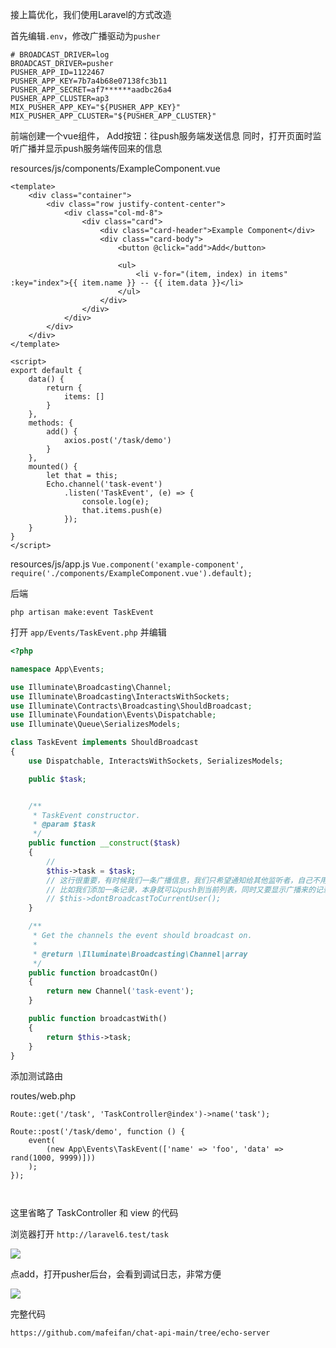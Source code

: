 接上篇优化，我们使用Laravel的方式改造

首先编辑`.env`，修改广播驱动为`pusher`
```
# BROADCAST_DRIVER=log
BROADCAST_DRIVER=pusher
PUSHER_APP_ID=1122467
PUSHER_APP_KEY=7b7a4b68e07138fc3b11
PUSHER_APP_SECRET=af7******aadbc26a4
PUSHER_APP_CLUSTER=ap3
MIX_PUSHER_APP_KEY="${PUSHER_APP_KEY}"
MIX_PUSHER_APP_CLUSTER="${PUSHER_APP_CLUSTER}"
```

前端创建一个vue组件，
Add按钮：往push服务端发送信息
同时，打开页面时监听广播并显示push服务端传回来的信息

resources/js/components/ExampleComponent.vue

```vue
<template>
    <div class="container">
        <div class="row justify-content-center">
            <div class="col-md-8">
                <div class="card">
                    <div class="card-header">Example Component</div>
                    <div class="card-body">
                        <button @click="add">Add</button>

                        <ul>
                            <li v-for="(item, index) in items" :key="index">{{ item.name }} -- {{ item.data }}</li>
                        </ul>
                    </div>
                </div>
            </div>
        </div>
    </div>
</template>

<script>
export default {
    data() {
        return {
            items: []
        }
    },
    methods: {
        add() {
            axios.post('/task/demo')
        }
    },
    mounted() {
        let that = this;
        Echo.channel('task-event')
            .listen('TaskEvent', (e) => {
                console.log(e);
                that.items.push(e)
            });
    }
}
</script>

```

resources/js/app.js
`Vue.component('example-component', require('./components/ExampleComponent.vue').default);`

后端

`php artisan make:event TaskEvent`

打开 `app/Events/TaskEvent.php` 并编辑


```php
<?php

namespace App\Events;

use Illuminate\Broadcasting\Channel;
use Illuminate\Broadcasting\InteractsWithSockets;
use Illuminate\Contracts\Broadcasting\ShouldBroadcast;
use Illuminate\Foundation\Events\Dispatchable;
use Illuminate\Queue\SerializesModels;

class TaskEvent implements ShouldBroadcast
{
    use Dispatchable, InteractsWithSockets, SerializesModels;

    public $task;


    /**
     * TaskEvent constructor.
     * @param $task
     */
    public function __construct($task)
    {
        //
        $this->task = $task;
        // 这行很重要，有时候我们一条广播信息，我们只希望通知给其他监听者，自己不用接收
        // 比如我们添加一条记录，本身就可以push到当前列表，同时又要显示广播来的记录，就会重复显示
        // $this->dontBroadcastToCurrentUser();
    }

    /**
     * Get the channels the event should broadcast on.
     *
     * @return \Illuminate\Broadcasting\Channel|array
     */
    public function broadcastOn()
    {
        return new Channel('task-event');
    }

    public function broadcastWith()
    {
        return $this->task;
    }
}


```

添加测试路由

routes/web.php
```
Route::get('/task', 'TaskController@index')->name('task');

Route::post('/task/demo', function () {
    event(
        (new App\Events\TaskEvent(['name' => 'foo', 'data' => rand(1000, 9999)]))
    );
});



```

这里省略了 TaskController 和 view 的代码

浏览器打开 `http://laravel6.test/task`


![](https://pek3b.qingstor.com/hexo-blog/hexo-blog/20210119214647.png)

点add，打开pusher后台，会看到调试日志，非常方便

![](https://pek3b.qingstor.com/hexo-blog/hexo-blog/20210118143025.png)

完整代码

`https://github.com/mafeifan/chat-api-main/tree/echo-server`
